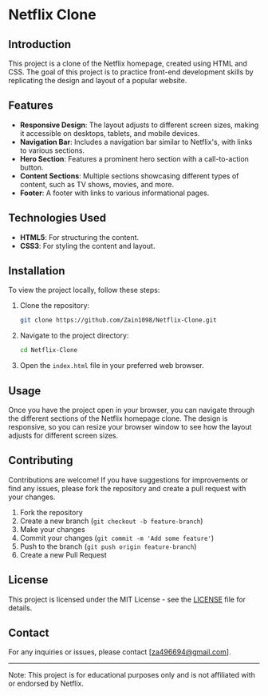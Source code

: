 # Netflix Clone

## Introduction
This project is a clone of the Netflix homepage, created using HTML and CSS. The goal of this project is to practice front-end development skills by replicating the design and layout of a popular website.

## Features
- **Responsive Design**: The layout adjusts to different screen sizes, making it accessible on desktops, tablets, and mobile devices.
- **Navigation Bar**: Includes a navigation bar similar to Netflix's, with links to various sections.
- **Hero Section**: Features a prominent hero section with a call-to-action button.
- **Content Sections**: Multiple sections showcasing different types of content, such as TV shows, movies, and more.
- **Footer**: A footer with links to various informational pages.

## Technologies Used
- **HTML5**: For structuring the content.
- **CSS3**: For styling the content and layout.

## Installation
To view the project locally, follow these steps:

1. Clone the repository:
    ```bash
    git clone https://github.com/Zain1098/Netflix-Clone.git
    ```
2. Navigate to the project directory:
    ```bash
    cd Netflix-Clone
    ```
3. Open the `index.html` file in your preferred web browser.

## Usage
Once you have the project open in your browser, you can navigate through the different sections of the Netflix homepage clone. The design is responsive, so you can resize your browser window to see how the layout adjusts for different screen sizes.

## Contributing
Contributions are welcome! If you have suggestions for improvements or find any issues, please fork the repository and create a pull request with your changes.

1. Fork the repository
2. Create a new branch (`git checkout -b feature-branch`)
3. Make your changes
4. Commit your changes (`git commit -m 'Add some feature'`)
5. Push to the branch (`git push origin feature-branch`)
6. Create a new Pull Request

## License
This project is licensed under the MIT License - see the [LICENSE](LICENSE) file for details.

## Contact
For any inquiries or issues, please contact [za496694@gmail.com].

---

Note: This project is for educational purposes only and is not affiliated with or endorsed by Netflix.

